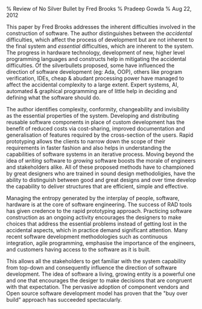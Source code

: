 % Review of No Silver Bullet by Fred Brooks
% Pradeep Gowda
% Aug 22, 2012



This paper by Fred Brooks addresses the inherent difficulties involved
in the construction of software. The author distinguishes between the
*accidental*
difficulties, which affect the process of development but are not
inherent to
the final system and *essential* difficulties, which are inherent to the
system. The progress in hardware technology, development of new, higher
level
programming languages and constructs help in mitigating the accidental
difficulties. Of the silverbullets proposed, some have influenced the
direction of software development (eg: Ada, OOP), others like program
verification, IDEs, cheap & abudant processing power have managed to
affect
the accidental complexity to a large extent. Expert systems, AI,
automated &
graphical programming are of little help in deciding and defining what
the
software should do.

The author identifies complexity, conformity,
changeability and invisibility as the essential properties of the
system.
Developing and distributing reusable software components in place of
custom
development has the benefit of reduced costs via cost-sharing, improved
documentation and generalisation of features required by the
cross-section of
the users. Rapid prototyping allows the clients to narrow down the scope
of
their requirements in faster fashion and also helps in understanding the
capabilities of software systems in an iterative process. Moving beyond
the
idea of *writing* software to *growing* software boosts the morale of
engineers and stakeholders alike. All of these proposed methods have to
championed by great designers who are trained in sound design
methodoligies,
have the ability to distinguish between good and great designs and over
time
develop the capability to deliver structures that are efficient, simple
and
effective.


Managing the entropy generated by the interplay of people, software,
hardware
is at the core of software engineering. The success of RAD tools has
given
credence to the rapid prototyping approach. Practicing software
construction
as an ongoing activity encourages the designers to make choices that
address
the essential problems instead of getting lost in the accidental
aspects,
which in practice demand significant attention. Many recent software
development methodologies such as continuous integration, agile
programming,
emphasise the importance of the engineers, and customers having access
to the
software as it is built.


This allows all the stakeholders to get
familiar with
the system capability from top-down and consequently influence the
direction
of software development. The idea of software a living, growing entity
is a
powerful one and one that encourages the desiger to make decisions that
are
congruent with that expectation. The pervasive adoption of component
vendors
and Open source software development model has proven that the "buy over
build" approach has succeeded spectacularly.
